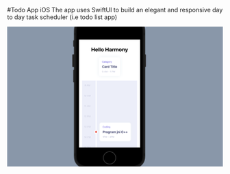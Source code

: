 #Todo App iOS
The app uses SwiftUI to build an elegant and responsive day to day
task scheduler (i.e todo list app)

![](app-image.png)